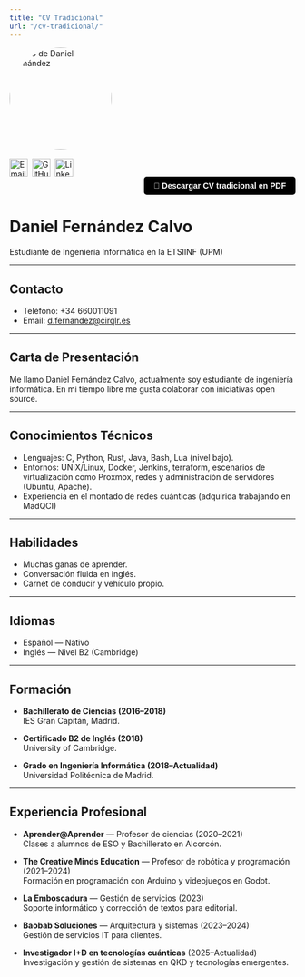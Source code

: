 ```yaml
---
title: "CV Tradicional"
url: "/cv-tradicional/"
---
```




<div style="flex: 1 1 180px; min-width: 180px;">
  <img src="{{ "images/yo.jpeg" | relURL }}" alt="Foto de Daniel Fernández" style="width: 180px; height: 180px; border-radius: 50%; object-fit: cover;">

  <div style="margin-top: 1rem; display: flex; gap: 0.5rem;">
    <a href="mailto:d.fernandez@cirqlr.es">
      <img src="{{ "images/email.jpg" | relURL }}" alt="Email" style="width: 32px; height: 32px;">
    </a>
    <a href="https://github.com/danifreflow" target="_blank">
      <img src="{{ "images/GitHub-Mark-ea2971cee799.png" | relURL }}" alt="GitHub" style="width: 32px; height: 32px;">
    </a>
    <a href="https://www.linkedin.com/in/daniel-fernández-43775723b" target="_blank">
      <img src="{{ "images/linkedIn.jpg" | relURL }}" alt="LinkedIn" style="width: 32px; height: 32px;">
    </a>
  </div>
</div>

<div style="flex: 1 1 auto; min-width: 200px; display: flex; justify-content: flex-end; align-items: center;">
  <a href="{{ "pdf/DanielCV.pdf" | relURL }}" download style="
    padding: 0.6em 1.2em;
    background-color: #000000;
    color: white;
    text-decoration: none;
    border-radius: 5px;
    font-weight: bold;
    font-family: sans-serif;
  ">
    📄 Descargar CV tradicional en PDF
  </a>
</div>




# Daniel Fernández Calvo

Estudiante de Ingeniería Informática en la ETSIINF (UPM)

---

## Contacto

- Teléfono: +34 660011091  
- Email: [d.fernandez@cirqlr.es](mailto:d.fernandez@cirqlr.es)

---

## Carta de Presentación

Me llamo Daniel Fernández Calvo, actualmente soy estudiante de ingeniería informática.
En mi tiempo libre me gusta colaborar con iniciativas open source. 

---

## Conocimientos Técnicos

- Lenguajes: C, Python, Rust, Java, Bash, Lua (nivel bajo).
- Entornos: UNIX/Linux, Docker, Jenkins, terraform, escenarios de virtualización como Proxmox, redes y administración de servidores (Ubuntu, Apache).
- Experiencia en el montado de redes cuánticas (adquirida trabajando en MadQCI)
---

## Habilidades

- Muchas ganas de aprender.
- Conversación fluida en inglés.
- Carnet de conducir y vehículo propio.

---

## Idiomas

- Español — Nativo  
- Inglés — Nivel B2 (Cambridge)

---

## Formación

- **Bachillerato de Ciencias (2016–2018)**  
  IES Gran Capitán, Madrid.

- **Certificado B2 de Inglés (2018)**  
  University of Cambridge.

- **Grado en Ingeniería Informática (2018–Actualidad)**  
  Universidad Politécnica de Madrid.

---

## Experiencia Profesional

- **Aprender@Aprender** — Profesor de ciencias (2020–2021)  
  Clases a alumnos de ESO y Bachillerato en Alcorcón.

- **The Creative Minds Education** — Profesor de robótica y programación (2021–2024)  
  Formación en programación con Arduino y videojuegos en Godot.

- **La Emboscadura** — Gestión de servicios (2023)  
  Soporte informático y corrección de textos para editorial.

- **Baobab Soluciones** — Arquitectura y sistemas (2023–2024)  
  Gestión de servicios IT para clientes.

- **Investigador I+D en tecnologías cuánticas** (2025–Actualidad)  
  Investigación y gestión de sistemas en QKD y tecnologías emergentes.

